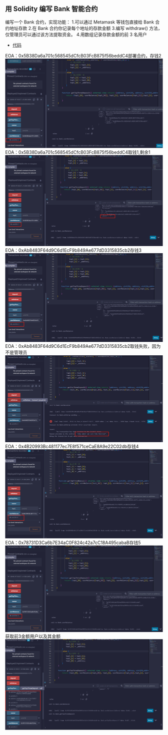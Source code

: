 ## 用 Solidity 编写 Bank 智能合约

编写一个 Bank 合约，实现功能：
1.可以通过 Metamask 等钱包直接给 Bank 合约地址存款
2.在 Bank 合约你记录每个地址的存款金额
3.编写 withdraw() 方法，仅管理员可以通过该方法提取资金。
4.用数组记录存款金额的前 3 名用户

* [代码](Bank.sol)

EOA：0x5B38Da6a701c568545dCfcB03FcB875f56beddC4部署合约，存钱2
![alt text](1713500370717.jpg)
EOA：0x5B38Da6a701c568545dCfcB03FcB875f56beddC4取钱1,剩余1
![alt text](1713500423986.jpg)
EOA：0xAb8483F64d9C6d1EcF9b849Ae677dD3315835cb2存钱3
![alt text](1713500477846.jpg)
EOA：0xAb8483F64d9C6d1EcF9b849Ae677dD3315835cb2取钱失败，因为不是管理员
![alt text](1713500517314.jpg)
EOA：0x4B20993Bc481177ec7E8f571ceCaE8A9e22C02db存钱4
![alt text](1713500572346.jpg)
EOA：0x78731D3Ca6b7E34aC0F824c42a7cC18A495cabaB存钱5
![alt text](1713500612919.jpg)
获取前3金额用户以及其金额
![alt text](1713500658202.jpg)
